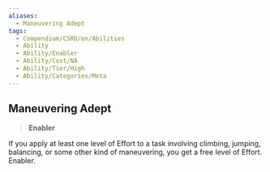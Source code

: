 ```yaml
---
aliases:
  - Maneuvering Adept
tags:
  - Compendium/CSRD/en/Abilities
  - Ability
  - Ability/Enabler
  - Ability/Cost/NA
  - Ability/Tier/High
  - Ability/Categories/Meta
---
```

    
      
## Maneuvering Adept      
>**Enabler**    
      
If you apply at least one level of Effort to a task involving climbing, jumping, balancing, or some other kind of maneuvering, you get a free level of Effort. Enabler.